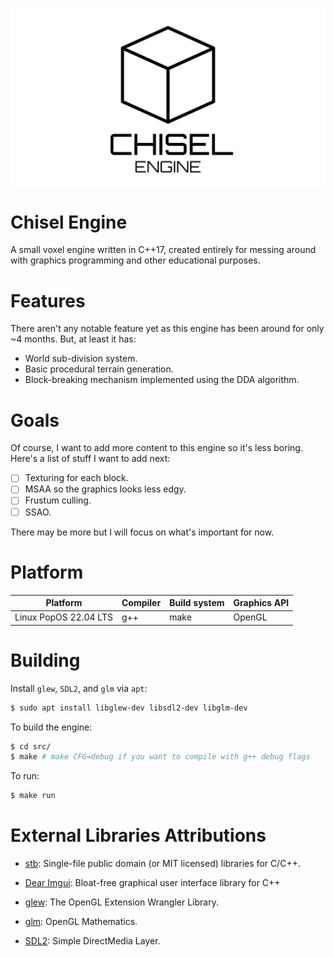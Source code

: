 ![](github-assets/chisel_engine.jpg)

# Chisel Engine
A small voxel engine written in C++17, created entirely for messing around with graphics programming and other educational purposes.

# Features
There aren't any notable feature yet as this engine has been around for only ~4 months. But, at least it has:

- World sub-division system.
- Basic procedural terrain generation.
- Block-breaking mechanism implemented using the DDA algorithm.

# Goals
Of course, I want to add more content to this engine so it's less boring. Here's a list of stuff I want to add next:

- [ ] Texturing for each block.
- [ ] MSAA so the graphics looks less edgy.
- [ ] Frustum culling.
- [ ] SSAO.

There may be more but I will focus on what's important for now.

# Platform

| Platform              | Compiler | Build system | Graphics API |
|-----------------------|----------|--------------|--------------|
| Linux PopOS 22.04 LTS | g++      | make         | OpenGL       |

# Building

Install `glew`, `SDL2`, and `glm` via `apt`:

```sh
$ sudo apt install libglew-dev libsdl2-dev libglm-dev
```

To build the engine:
```sh
$ cd src/
$ make # make CFG=debug if you want to compile with g++ debug flags
```

To run:
```sh
$ make run
```

# External Libraries Attributions

- [stb](https://github.com/nothings/stb): Single-file public domain (or MIT licensed) libraries for C/C++.

- [Dear Imgui](https://github.com/ocornut/imgui): Bloat-free graphical user interface library for C++

- [glew](https://glew.sourceforge.net/): The OpenGL Extension Wrangler Library.

- [glm](https://glm.g-truc.net/0.9.9/index.html): OpenGL Mathematics.

- [SDL2](https://www.libsdl.org/): Simple DirectMedia Layer.